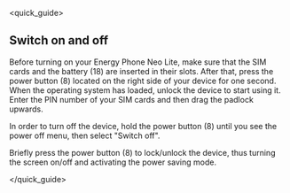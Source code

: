 <quick_guide>
## Switch on and off
Before turning on your Energy Phone Neo Lite, make sure that the SIM cards and the battery (18) are inserted in their slots. After that, press the power button (8) located on the right side of your device for one second. When the operating system has loaded, unlock the device to start using it. Enter the PIN number of your SIM cards and then drag the padlock upwards.

In order to turn off the device, hold the power button (8) until you see the power off menu, then select "Switch off".

Briefly press the power button (8) to lock/unlock the device, thus turning the screen on/off and activating the power saving mode.


</quick_guide>


